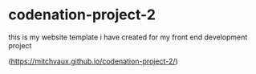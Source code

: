 # codenation-project-2

this is my website template i have created for my front end development project 

(https://mitchvaux.github.io/codenation-project-2/) 
